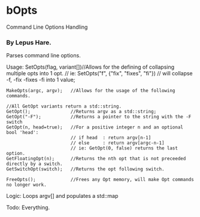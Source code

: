 # bOpts
 Command Line Options Handling

 ### By Lepus Hare.

 Parses command line options.

Usage:
    SetOpts(flag, variant[])//Allows for the defining of collapsing multiple opts into 1 opt.
                            // ie: SetOpts("f", {"fix", "fixes", "fi"})
                            // will collapse -f, -fix -fixes -fi into 1 value;

    MakeOpts(argc, argv);   //Allows for the usage of the following commands.

    //All GetOpt variants return a std::string.
    GetOpt();               //Returns argv as a std::string;
    GetOpt("-F");           //Returns a pointer to the string with the -F switch
    GetOpt(n, head=true);   //For a positive integer n and an optional bool 'head':
                            // if head  : return argv[n-1]
                            // else     : return argv[argc-n-1]
                            // ie: GetOpt(0, false) returns the last option. 
    GetFloatingOpt(n);      //Returns the nth opt that is not preceeded directly by a switch.
    GetSwitchOpt(switch);   //Returns the opt following switch.

    FreeOpts();             //Frees any Opt memory, will make Opt commands no longer work.

Logic:
    Loops argv[] and populates a std::map<string>



 Todo:
    Everything.